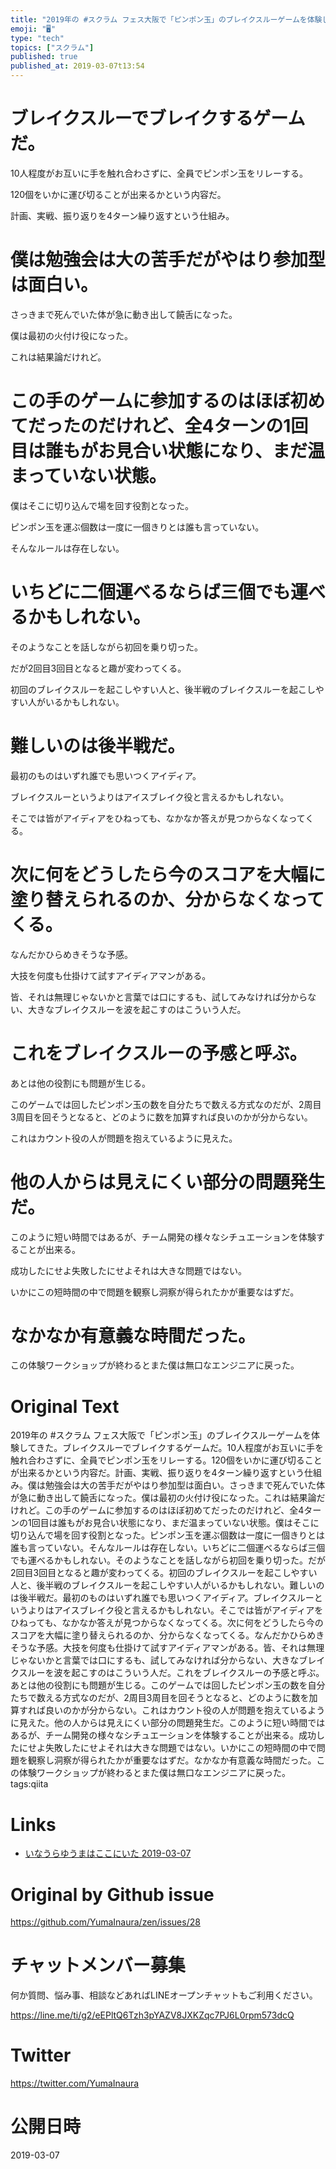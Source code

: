 ```yaml
---
title: "2019年の #スクラム フェス大阪で「ピンポン玉」のブレイクスルーゲームを体験してきた"
emoji: "🖥"
type: "tech"
topics: ["スクラム"]
published: true
published_at: 2019-03-07t13:54
---
```


# ブレイクスルーでブレイクするゲームだ。

10人程度がお互いに手を触れ合わさずに、全員でピンポン玉をリレーする。

120個をいかに運び切ることが出来るかという内容だ。

計画、実戦、振り返りを4ターン繰り返すという仕組み。

# 僕は勉強会は大の苦手だがやはり参加型は面白い。

さっきまで死んでいた体が急に動き出して饒舌になった。

僕は最初の火付け役になった。

これは結果論だけれど。

# この手のゲームに参加するのはほぼ初めてだったのだけれど、全4ターンの1回目は誰もがお見合い状態になり、まだ温まっていない状態。

僕はそこに切り込んで場を回す役割となった。

ピンポン玉を運ぶ個数は一度に一個きりとは誰も言っていない。

そんなルールは存在しない。

# いちどに二個運べるならば三個でも運べるかもしれない。

そのようなことを話しながら初回を乗り切った。

だが2回目3回目となると趣が変わってくる。

初回のブレイクスルーを起こしやすい人と、後半戦のブレイクスルーを起こしやすい人がいるかもしれない。

# 難しいのは後半戦だ。

最初のものはいずれ誰でも思いつくアイディア。

ブレイクスルーというよりはアイスブレイク役と言えるかもしれない。

そこでは皆がアイディアをひねっても、なかなか答えが見つからなくなってくる。

# 次に何をどうしたら今のスコアを大幅に塗り替えられるのか、分からなくなってくる。

なんだかひらめきそうな予感。

大技を何度も仕掛けて試すアイディアマンがある。

皆、それは無理じゃないかと言葉では口にするも、試してみなければ分からない、大きなブレイクスルーを波を起こすのはこういう人だ。

# これをブレイクスルーの予感と呼ぶ。

あとは他の役割にも問題が生じる。

このゲームでは回したピンポン玉の数を自分たちで数える方式なのだが、2周目3周目を回そうとなると、どのように数を加算すれば良いのかが分からない。

これはカウント役の人が問題を抱えているように見えた。

# 他の人からは見えにくい部分の問題発生だ。

このように短い時間ではあるが、チーム開発の様々なシチュエーションを体験することが出来る。

成功したにせよ失敗したにせよそれは大きな問題ではない。

いかにこの短時間の中で問題を観察し洞察が得られたかが重要なはずだ。

# なかなか有意義な時間だった。

この体験ワークショップが終わるとまた僕は無口なエンジニアに戻った。

# Original Text

2019年の #スクラム フェス大阪で「ピンポン玉」のブレイクスルーゲームを体験してきた。ブレイクスルーでブレイクするゲームだ。10人程度がお互いに手を触れ合わさずに、全員でピンポン玉をリレーする。120個をいかに運び切ることが出来るかという内容だ。計画、実戦、振り返りを4ターン繰り返すという仕組み。僕は勉強会は大の苦手だがやはり参加型は面白い。さっきまで死んでいた体が急に動き出して饒舌になった。僕は最初の火付け役になった。これは結果論だけれど。この手のゲームに参加するのはほぼ初めてだったのだけれど、全4ターンの1回目は誰もがお見合い状態になり、まだ温まっていない状態。僕はそこに切り込んで場を回す役割となった。ピンポン玉を運ぶ個数は一度に一個きりとは誰も言っていない。そんなルールは存在しない。いちどに二個運べるならば三個でも運べるかもしれない。そのようなことを話しながら初回を乗り切った。だが2回目3回目となると趣が変わってくる。初回のブレイクスルーを起こしやすい人と、後半戦のブレイクスルーを起こしやすい人がいるかもしれない。難しいのは後半戦だ。最初のものはいずれ誰でも思いつくアイディア。ブレイクスルーというよりはアイスブレイク役と言えるかもしれない。そこでは皆がアイディアをひねっても、なかなか答えが見つからなくなってくる。次に何をどうしたら今のスコアを大幅に塗り替えられるのか、分からなくなってくる。なんだかひらめきそうな予感。大技を何度も仕掛けて試すアイディアマンがある。皆、それは無理じゃないかと言葉では口にするも、試してみなければ分からない、大きなブレイクスルーを波を起こすのはこういう人だ。これをブレイクスルーの予感と呼ぶ。あとは他の役割にも問題が生じる。このゲームでは回したピンポン玉の数を自分たちで数える方式なのだが、2周目3周目を回そうとなると、どのように数を加算すれば良いのかが分からない。これはカウント役の人が問題を抱えているように見えた。他の人からは見えにくい部分の問題発生だ。このように短い時間ではあるが、チーム開発の様々なシチュエーションを体験することが出来る。成功したにせよ失敗したにせよそれは大きな問題ではない。いかにこの短時間の中で問題を観察し洞察が得られたかが重要なはずだ。なかなか有意義な時間だった。この体験ワークショップが終わるとまた僕は無口なエンジニアに戻った。tags:qiita

# Links

- [いなうらゆうまはここにいた 2019-03-07](https://github.com/YumaInaura/YumaInaura/issues/656#s1551934406)



# Original by Github issue

https://github.com/YumaInaura/zen/issues/28








<!-- Update From Qiita API -->

# チャットメンバー募集


何か質問、悩み事、相談などあればLINEオープンチャットもご利用ください。

https://line.me/ti/g2/eEPltQ6Tzh3pYAZV8JXKZqc7PJ6L0rpm573dcQ





# Twitter


https://twitter.com/YumaInaura


<!-- Update From Qiita API -->



# 公開日時

2019-03-07
